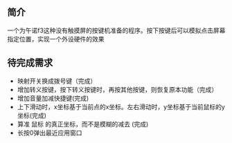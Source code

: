 
## 简介
一个为午诺f3这种没有触摸屏的按键机准备的程序。按下按键后可以模拟点击屏幕指定位置，实现一个外设硬件的效果

## 待完成需求
    
*  映射开关换成拨号键（完成）
*  增加转义按键，按下转义按键时，再按其他按键，则恢复原本功能（完成）
* 增加音量加减快捷键(完成)
* 上下滑动时，x坐标基于当前点的x坐标。左右滑动时，y坐标基于当前鼠标的y坐标(完成)
* 算准 鼠标 的真正坐标，而不是模糊的减去 (完成)
* 长按0弹出最近应用窗口
